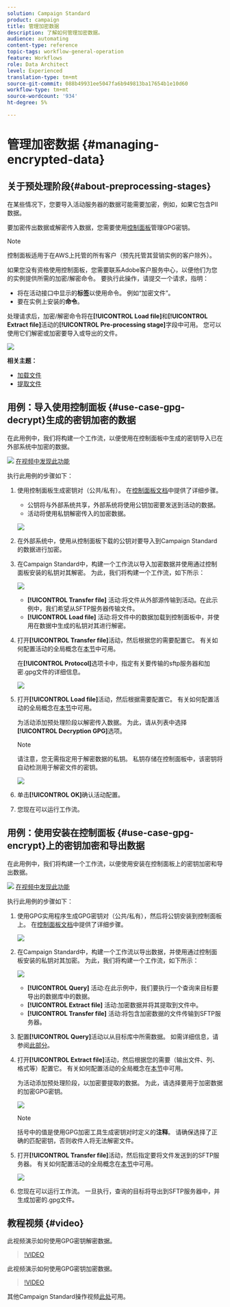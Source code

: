 ```yaml
---
solution: Campaign Standard
product: campaign
title: 管理加密数据
description: 了解如何管理加密数据。
audience: automating
content-type: reference
topic-tags: workflow-general-operation
feature: Workflows
role: Data Architect
level: Experienced
translation-type: tm+mt
source-git-commit: 088b49931ee5047fa6b949813ba17654b1e10d60
workflow-type: tm+mt
source-wordcount: '934'
ht-degree: 5%

---
```



# 管理加密数据 {#managing-encrypted-data}

## 关于预处理阶段{#about-preprocessing-stages}

在某些情况下，您要导入活动服务器的数据可能需要加密，例如，如果它包含PII数据。

要加密传出数据或解密传入数据，您需要使用[控制面板](https://docs.adobe.com/content/help/zh-Hans/control-panel/using/instances-settings/gpg-keys-management.html)管理GPG密钥。

>[!NOTE]
>
>控制面板适用于在AWS上托管的所有客户（预先托管其营销实例的客户除外）。

如果您没有资格使用控制面板，您需要联系Adobe客户服务中心，以便他们为您的实例提供所需的加密/解密命令。 要执行此操作，请提交一个请求，指明：

* 将在活动接口中显示的&#x200B;**标签**&#x200B;以使用命令。 例如“加密文件”。
* 要在实例上安装的&#x200B;**命令**。

处理请求后，加密/解密命令将在&#x200B;**[!UICONTROL Load file]**&#x200B;和&#x200B;**[!UICONTROL Extract file]**&#x200B;活动的&#x200B;**[!UICONTROL Pre-processing stage]**&#x200B;字段中可用。 您可以使用它们解密或加密要导入或导出的文件。

![](assets/preprocessing-encryption.png)

**相关主题：**

* [加载文件](../../automating/using/load-file.md)
* [提取文件](../../automating/using/extract-file.md)

## 用例：导入使用控制面板 {#use-case-gpg-decrypt}生成的密钥加密的数据

在此用例中，我们将构建一个工作流，以便使用在控制面板中生成的密钥导入已在外部系统中加密的数据。

![](assets/do-not-localize/how-to-video.png) [在视频中发现此功能](#video)

执行此用例的步骤如下：

1. 使用控制面板生成密钥对（公共/私有）。 在[控制面板文档](https://docs.adobe.com/content/help/en/control-panel/using/instances-settings/gpg-keys-management.html#decrypting-data)中提供了详细步骤。

   * 公钥将与外部系统共享，外部系统将使用公钥加密要发送到活动的数据。
   * 活动将使用私钥解密传入的加密数据。

   ![](assets/gpg_generate.png)

1. 在外部系统中，使用从控制面板下载的公钥对要导入到Campaign Standard的数据进行加密。

1. 在Campaign Standard中，构建一个工作流以导入加密数据并使用通过控制面板安装的私钥对其解密。 为此，我们将构建一个工作流，如下所示：

   ![](assets/gpg_workflow.png)

   * **[!UICONTROL Transfer file]** 活动:将文件从外部源传输到活动。在此示例中，我们希望从SFTP服务器传输文件。
   * **[!UICONTROL Load file]** 活动:将文件中的数据加载到控制面板中，并使用在数据中生成的私钥对其进行解密。

1. 打开&#x200B;**[!UICONTROL Transfer file]**&#x200B;活动，然后根据您的需要配置它。 有关如何配置活动的全局概念在[本节](../../automating/using/load-file.md)中可用。

   在&#x200B;**[!UICONTROL Protocol]**&#x200B;选项卡中，指定有关要传输的sftp服务器和加密.gpg文件的详细信息。

   ![](assets/gpg_transfer.png)

1. 打开&#x200B;**[!UICONTROL Load file]**&#x200B;活动，然后根据需要配置它。 有关如何配置活动的全局概念在[本节](../../automating/using/load-file.md)中可用。

   为活动添加预处理阶段以解密传入数据。 为此，请从列表中选择&#x200B;**[!UICONTROL Decryption GPG]**&#x200B;选项。

   >[!NOTE]
   >
   >请注意，您无需指定用于解密数据的私钥。 私钥存储在控制面板中，该密钥将自动检测用于解密文件的密钥。

   ![](assets/gpg_load.png)

1. 单击&#x200B;**[!UICONTROL OK]**&#x200B;确认活动配置。

1. 您现在可以运行工作流。

## 用例：使用安装在控制面板 {#use-case-gpg-encrypt}上的密钥加密和导出数据

在此用例中，我们将构建一个工作流，以便使用安装在控制面板上的密钥加密和导出数据。

![](assets/do-not-localize/how-to-video.png) [在视频中发现此功能](#video)

执行此用例的步骤如下：

1. 使用GPG实用程序生成GPG密钥对（公共/私有），然后将公钥安装到控制面板上。 在[控制面板文档](https://docs.adobe.com/content/help/en/control-panel/using/instances-settings/gpg-keys-management.html#encrypting-data)中提供了详细步骤。

   ![](assets/gpg_install.png)

1. 在Campaign Standard中，构建一个工作流以导出数据，并使用通过控制面板安装的私钥对其加密。 为此，我们将构建一个工作流，如下所示：

   ![](assets/gpg-workflow-export.png)

   * **[!UICONTROL Query]** 活动:在此示例中，我们要执行一个查询来目标要导出的数据库中的数据。
   * **[!UICONTROL Extract file]** 活动:加密数据并将其提取到文件中。
   * **[!UICONTROL Transfer file]** 活动:将包含加密数据的文件传输到SFTP服务器。

1. 配置&#x200B;**[!UICONTROL Query]**&#x200B;活动以从目标库中所需数据。 如需详细信息，请参阅[此部分](../../automating/using/query.md)。

1. 打开&#x200B;**[!UICONTROL Extract file]**&#x200B;活动，然后根据您的需要（输出文件、列、格式等）配置它。 有关如何配置活动的全局概念在[本节](../../automating/using/extract-file.md)中可用。

   为活动添加预处理阶段，以加密要提取的数据。 为此，请选择要用于加密数据的加密GPG密钥。

   ![](assets/gpg-extract-stage.png)

   >[!NOTE]
   >
   >括号中的值是使用GPG加密工具生成密钥对时定义的&#x200B;**注释**。 请确保选择了正确的匹配密钥，否则收件人将无法解密文件。

1. 打开&#x200B;**[!UICONTROL Transfer file]**&#x200B;活动，然后指定要将文件发送到的SFTP服务器。 有关如何配置活动的全局概念在[本节](../../automating/using/transfer-file.md)中可用。

   ![](assets/gpg-transfer-encrypt.png)

1. 您现在可以运行工作流。 一旦执行，查询的目标将导出到SFTP服务器中，并生成加密的.gpg文件。

## 教程视频 {#video}

此视频演示如何使用GPG密钥解密数据。

>[!VIDEO](https://video.tv.adobe.com/v/35753?quality=12)

此视频演示如何使用GPG密钥加密数据。

>[!VIDEO](https://video.tv.adobe.com/v/36380?quality=12)

其他Campaign Standard操作视频[此处](https://experienceleague.adobe.com/docs/campaign-standard-learn/tutorials/overview.html?lang=zh-Hans)可用。
